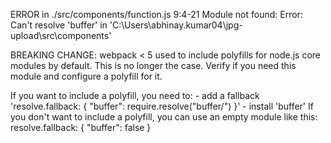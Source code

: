 ERROR in ./src/components/function.js 9:4-21
Module not found: Error: Can't resolve 'buffer' in 'C:\Users\abhinay.kumar04\jpg-upload\src\components'

BREAKING CHANGE: webpack < 5 used to include polyfills for node.js core modules by default.
This is no longer the case. Verify if you need this module and configure a polyfill for it.

If you want to include a polyfill, you need to:
        - add a fallback 'resolve.fallback: { "buffer": require.resolve("buffer/") }'
        - install 'buffer'
If you don't want to include a polyfill, you can use an empty module like this:
        resolve.fallback: { "buffer": false }
